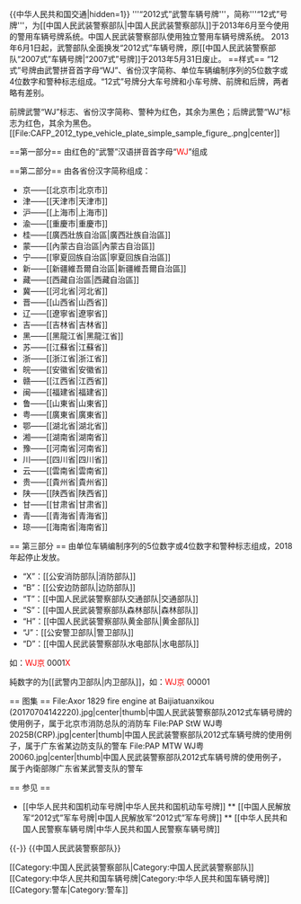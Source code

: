 {{中华人民共和国交通|hidden=1}}
'''“2012式”武警车辆号牌'''，简称'''“12式”号牌'''，为[[中国人民武装警察部队|中国人民武装警察部队]]于2013年6月至今使用的警用车辆号牌系统。中国人民武装警察部队使用独立警用车辆号牌系统。 2013年6月1日起，武警部队全面换发“2012式”车辆号牌，原[[中国人民武装警察部队“2007式”车辆号牌|“2007式”号牌]]于2013年5月31日废止。
==样式==
“12式”号牌由武警拼音首字母“WJ”、省份汉字简称、单位车辆编制序列的5位数字或4位数字和警种标志组成。“12式”号牌分大车号牌和小车号牌、前牌和后牌，两者略有差别。

前牌武警“WJ”标志、省份汉字简称、警种为红色，其余为黑色；后牌武警“WJ”标志为红色，其余为黑色。
[[File:CAFP_2012_type_vehicle_plate_simple_sample_figure_.png|center]]

==第一部分==
由红色的“武警”汉语拼音首字母“<font color=red>WJ</font>”组成

==第二部分==
由各省份汉字简称组成：
* 京——[[北京市|北京市]] 
* 津——[[天津市|天津市]] 
* 沪——[[上海市|上海市]] 
* 渝——[[重慶市|重慶市]] 
* 桂——[[廣西壯族自治區|廣西壯族自治區]]
* 蒙——[[內蒙古自治區|內蒙古自治區]] 
* 宁——[[寧夏回族自治區|寧夏回族自治區]] 
* 新——[[新疆維吾爾自治區|新疆維吾爾自治區]] 
* 藏——[[西藏自治區|西藏自治區]] 
* 冀——[[河北省|河北省]] 
* 晋——[[山西省|山西省]] 
* 辽——[[遼寧省|遼寧省]] 
* 吉——[[吉林省|吉林省]] 
* 黑——[[黑龍江省|黑龍江省]] 
* 苏——[[江蘇省|江蘇省]] 
* 浙——[[浙江省|浙江省]] 
* 皖——[[安徽省|安徽省]] 
* 赣——[[江西省|江西省]] 
* 闽——[[福建省|福建省]] 
* 鲁——[[山東省|山東省]] 
* 粤——[[廣東省|廣東省]] 
* 鄂——[[湖北省|湖北省]] 
* 湘——[[湖南省|湖南省]] 
* 豫——[[河南省|河南省]] 
* 川——[[四川省|四川省]] 
* 云——[[雲南省|雲南省]] 
* 贵——[[貴州省|貴州省]] 
* 陕——[[陕西省|陕西省]] 
* 甘——[[甘肃省|甘肃省]] 
* 青——[[青海省|青海省]] 
* 琼——[[海南省|海南省]]

== 第三部分 ==
由单位车辆编制序列的5位数字或4位数字和警种标志组成，2018年起停止发放。
* “X”：[[公安消防部队|消防部队]]
* “B”：[[公安边防部队|边防部队]]
* “T”：[[中国人民武装警察部队交通部队|交通部队]]
* “S”：[[中国人民武装警察部队森林部队|森林部队]]
* “H”：[[中国人民武装警察部队黄金部队|黄金部队]]
* “J”：[[公安警卫部队|警卫部队]]
* “D”：[[中国人民武装警察部队水电部队|水电部队]]

如：<font color=red>WJ京</font> 0001<font color=red>X</font>

純数字的为[[武警内卫部队|内卫部队]]，如：<font color=red>WJ京</font> 00001

== 图集 ==
<gallery>
File:Axor 1829 fire engine at Baijiatuanxikou (20170704142220).jpg|center|thumb|中国人民武装警察部队2012式车辆号牌的使用例子，属于北京市消防总队的消防车
File:PAP StW WJ粤2025B(CRP).jpg|center|thumb|中国人民武装警察部队2012式车辆号牌的使用例子，属于广东省某边防支队的警车
File:PAP MTW WJ粤20060.jpg|center|thumb|中国人民武装警察部队2012式车辆号牌的使用例子，属于內衛部隊广东省某武警支队的警车
</gallery>

== 参见 ==
* [[中华人民共和国机动车号牌|中华人民共和国机动车号牌]]
** [[中国人民解放军“2012式”军车号牌|中国人民解放军“2012式”军车号牌]]
** [[中华人民共和国人民警察车辆号牌|中华人民共和国人民警察车辆号牌]]

{{-}}
{{中国人民武装警察部队}}

[[Category:中国人民武装警察部队|Category:中国人民武装警察部队]]
[[Category:中华人民共和国车辆号牌|Category:中华人民共和国车辆号牌]]
[[Category:警车|Category:警车]]